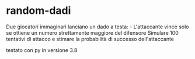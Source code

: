 # random-dadi
Due giocatori immaginari lanciano un dado a testa:  - L'attaccante vince solo se ottiene un numero strettamente maggiore del difensore  Simulare 100 tentativi di attacco e stimare la probabilità di successo dell'attaccante

testato con py in versione 3.8 
